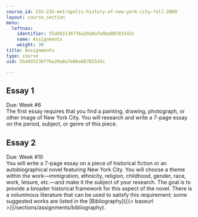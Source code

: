```yaml
---
course_id: 21h-235-metropolis-history-of-new-york-city-fall-2009
layout: course_section
menu:
  leftnav:
    identifier: 55d493136f76a29a8a7e0ba88781543c
    name: Assignments
    weight: 30
title: Assignments
type: course
uid: 55d493136f76a29a8a7e0ba88781543c

---
```


Essay 1
-------

Due: Week #6  
The first essay requires that you find a painting, drawing, photograph, or other image of New York City. You will research and write a 7-page essay on the period, subject, or genre of this piece.

Essay 2
-------

Due: Week #10  
You will write a 7-page essay on a piece of historical fiction or an autobiographical novel featuring New York City. You will choose a theme within the work—immigration, ethnicity, religion, childhood, gender, race, work, leisure, etc.—and make it the subject of your research. The goal is to provide a broader historical framework for this aspect of the novel. There is a voluminous literature that can be used to satisfy this requirement; some suggested works are listed in the [Bibliography]({{< baseurl >}}/sections/assignments/bibliography).